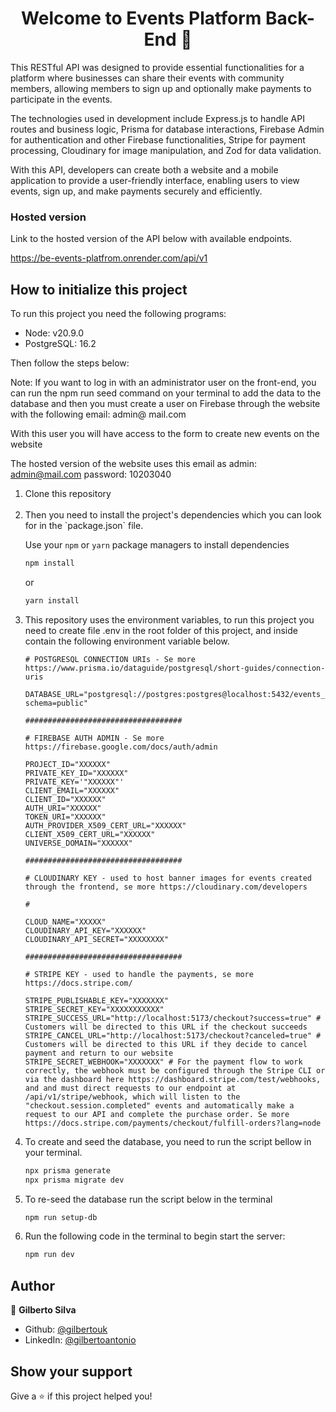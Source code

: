 <h1 align="center">Welcome to Events Platform Back-End 👋</h1>

<p>
This RESTful API was designed to provide essential functionalities for a platform where businesses can share their events with community members, allowing members to sign up and optionally make payments to participate in the events.</p>
<p>The technologies used in development include Express.js to handle API routes and business logic, Prisma for database interactions, Firebase Admin for authentication and other Firebase functionalities, Stripe for payment processing, Cloudinary for image manipulation, and Zod for data validation.</p>
<p>With this API, developers can create both a website and a mobile application to provide a user-friendly interface, enabling users to view events, sign up, and make payments securely and efficiently.</p>

### Hosted version

Link to the hosted version of the API below with available endpoints.

<a href='https://be-events-platfrom.onrender.com/api/v1' target="_blank">https://be-events-platfrom.onrender.com/api/v1</a>

## How to initialize this project

To run this project you need the following programs:

- Node: v20.9.0
- PostgreSQL: 16.2

Then follow the steps below:

<p>
Note: If you want to log in with an administrator user on the front-end, you can run the npm run seed command on your terminal to add the data to the database and then you must create a user on Firebase through the website with the following email: admin@ mail.com

With this user you will have access to the form to create new events on the website

The hosted version of the website uses this email as admin: admin@mail.com
password: 10203040

</p>

<ol>
  <li>Clone this repository</li>
  <br>
  <li>Then you need to install the project's dependencies which you can look for in the `package.json` file.

Use your `npm` or `yarn` package managers to install dependencies

```sh
npm install
```

or

```sh
yarn install
```

</li>

  <li>
  
 This repository uses the environment variables, to run this project you need to create file .env in the root folder of this project, and inside contain the following environment variable below.
 
 ```env
# POSTGRESQL CONNECTION URIs - Se more https://www.prisma.io/dataguide/postgresql/short-guides/connection-uris

DATABASE_URL="postgresql://postgres:postgres@localhost:5432/events_db?schema=public"

###################################

# FIREBASE AUTH ADMIN - Se more https://firebase.google.com/docs/auth/admin

PROJECT_ID="XXXXXX"
PRIVATE_KEY_ID="XXXXXX"
PRIVATE_KEY='"XXXXXX"'
CLIENT_EMAIL="XXXXXX"
CLIENT_ID="XXXXXX"
AUTH_URI="XXXXXX"
TOKEN_URI="XXXXXX"
AUTH_PROVIDER_X509_CERT_URL="XXXXXX"
CLIENT_X509_CERT_URL="XXXXXX"
UNIVERSE_DOMAIN="XXXXXX"

###################################

# CLOUDINARY KEY - used to host banner images for events created through the frontend, se more https://cloudinary.com/developers

#

CLOUD_NAME="XXXXX"
CLOUDINARY_API_KEY="XXXXXX"
CLOUDINARY_API_SECRET="XXXXXXXX"

###################################

# STRIPE KEY - used to handle the payments, se more https://docs.stripe.com/

STRIPE_PUBLISHABLE_KEY="XXXXXXX"
STRIPE_SECRET_KEY="XXXXXXXXXXX"
STRIPE_SUCCESS_URL="http://localhost:5173/checkout?success=true" # Customers will be directed to this URL if the checkout succeeds
STRIPE_CANCEL_URL="http://localhost:5173/checkout?canceled=true" # Customers will be directed to this URL if they decide to cancel payment and return to our website
STRIPE_SECRET_WEBHOOK="XXXXXXX" # For the payment flow to work correctly, the webhook must be configured through the Stripe CLI or via the dashboard here https://dashboard.stripe.com/test/webhooks, and and must direct requests to our endpoint at /api/v1/stripe/webhook, which will listen to the "checkout.session.completed" events and automatically make a request to our API and complete the purchase order. Se more https://docs.stripe.com/payments/checkout/fulfill-orders?lang=node

````

</li>

 <li>To create and seed the database, you need to run the script bellow in your terminal.

```sh
npx prisma generate
npx prisma migrate dev
````

</li>

<li>To re-seed the database run the script below in the terminal

```sh
npm run setup-db
```

</li>

<li>
Run the following code in the terminal to begin start the server:

```sh
npm run dev
```

</li>
</ol>

## Author

👤 **Gilberto Silva**

- Github: [@gilbertouk](https://github.com/gilbertouk)
- LinkedIn: [@gilbertoantonio](https://linkedin.com/in/gilbertoantonio)

## Show your support

Give a ⭐️ if this project helped you!
